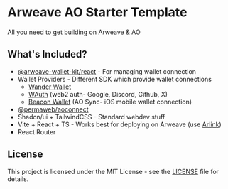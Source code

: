 # Arweave AO Starter Template

All you need to get building on Arweave & AO

## What's Included?

- [@arweave-wallet-kit/react](https://www.npmjs.com/package/@arweave-wallet-kit/react) - For managing wallet connection
- Wallet Providers - Different SDK which provide wallet connections
  - [Wander Wallet](https://wander.app)
  - [WAuth](https://github.com/subspace-dev/wauth) (web2 auth- Google, Discord, Github, X)
  - [Beacon Wallet](https://github.com/vela-ventures/ao-sync-sdk) (AO Sync- iOS mobile wallet connection)
- [@permaweb/aoconnect](https://www.npmjs.com/package/@permaweb/aoconnect)
- Shadcn/ui + TailwindCSS - Standard webdev stuff
- Vite + React + TS - Works best for deploying on Arweave (use [Arlink](https://arlink.xyz/))
- React Router

## License
This project is licensed under the MIT License - see the [LICENSE](LICENSE) file for details.
